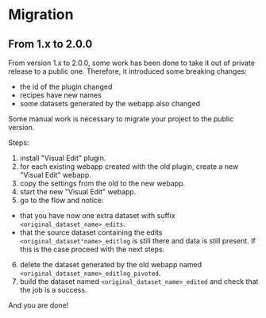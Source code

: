 # Migration


## From 1.x to 2.0.0
From version 1.x to 2.0.0, some work has been done to take it out of private release to a public one. Therefore, it introduced some breaking changes: 
- the id of the plugin changed
- recipes have new names
- some datasets generated by the webapp also changed

Some manual work is necessary to migrate your project to the public version.

Steps:
1. install "Visual Edit" plugin.
2. for each existing webapp created with the old plugin, create a new "Visual Edit" webapp.
3. copy the settings from the old to the new webapp.
4. start the new "Visual Edit" webapp.
5. go to the flow and notice:
- that you have now one extra dataset with suffix `<original_dataset_name>_edits`.
- that the source dataset containing the edits `<original_dataset°name>_editlog` is still there and data is still present.
If this is the case proceed with the next steps.
6. delete the dataset generated by the old webapp named `<original_dataset_name>_editlog_pivoted`.
7. build the dataset named `<original_dataset_name>_edited` and check that the job is a success.

And you are done!
